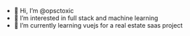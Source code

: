 - 👋 Hi, I’m @opsctoxic
- 👀 I’m interested in full stack and machine learning
- 🌱 I’m currently learning vuejs for a real estate saas project
